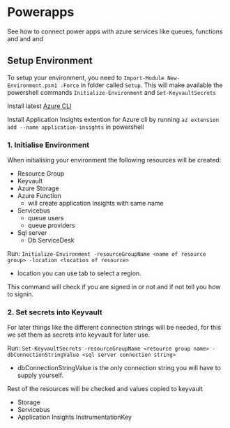 # Powerapps
See how to connect power apps with azure services like queues, functions and and and

## Setup Environment
To setup your environment, you need to `Import-Module New-Environment.psm1 -Force` in folder called `Setup`. This will make available the powershell commands `Initialize-Environment` and `Set-KeyvaultSecrets`

Install latest [Azure CLI](https://docs.microsoft.com/en-us/cli/azure/install-azure-cli?view=azure-cli-latest)

Install Application Insights extention for Azure cli by running `az extension add --name application-insights` in powershell

### 1. Initialise Environment

When initialising your environment the following resources will be created:

- Resource Group
- Keyvault
- Azure Storage
- Azure Function
    - will create application Insights with same name
- Servicebus
    - queue users
    - queue providers
- Sql server
    - Db ServiceDesk

Run: `Initialize-Environment -resourceGroupName <name of resource group> -location <location of resource>`

- location you can use tab to select a region.

This command will check if you are signed in or not and if not tell you how to signin.

### 2. Set secrets into Keyvault
For later things like the different connection strings will be needed, for this we set them as secrets into keyvault for later use.

Run: `Set-KeyvaultSecrets -resourceGroupName <resource group name> -dbConnectionStringValue <sql server connection string>`

- dbConnectionStringValue is the only connection string you will have to supply yourself.

Rest of the resources will be checked and values copied to keyvault
- Storage
- Servicebus
- Application Insights InstrumentationKey